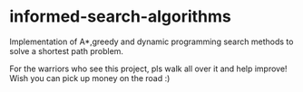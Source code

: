 # informed-search-algorithms
Implementation of A*,greedy and dynamic programming search methods to solve a shortest path problem.

For the warriors who see this project, pls walk all over it and help improve! Wish you can pick up money on the road :)
